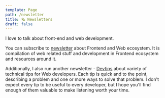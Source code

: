 ```yaml
---
template: Page
path: /newsletter
title: 🗞 Newsletters
draft: false
---
```


I love to talk about front-end and web development.

You can subscribe to [newsletter](https://buttondown.email/theanubhav) about Frontend and Web ecosystem. It is compilation of web related stuff and development in Frontend ecosystem and resources around it.

Additionally, I also run another newsletter - [Devtips](devtips.substack.com) about variety of technical tips for Web developers. Each tip is quick and to the point, describing a problem and one or more ways to solve that problem. I don't expect every tip to be useful to every developer, but I hope you'll find enough of them valuable to make listening worth your time.
